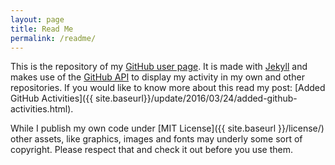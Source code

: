```yaml
---
layout: page
title: Read Me
permalink: /readme/
---
```


This is the repository of my [GitHub user page](http://pdxiii.github.io/). It is made with [Jekyll](https://jekyllrb.com) and makes use of the [GitHub API](https://developer.github.com/v3/) to display my activity in my own and other repositories. If you would like to know more about this read my post: [Added GitHub Activities]({{ site.baseurl}}/update/2016/03/24/added-github-activities.html).

While I publish my own code under [MIT License]({{ site.baseurl }}/license/) other assets, like graphics, images and fonts may underly some sort of copyright. Please respect that and check it out before you use them.


